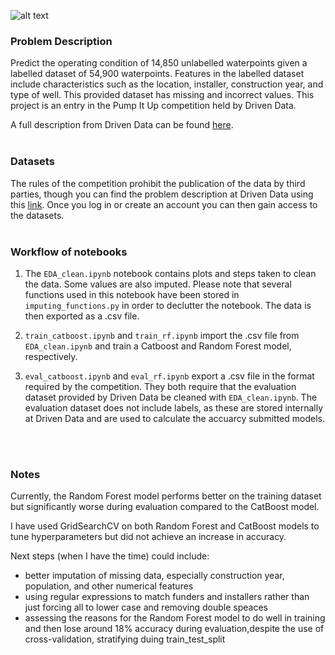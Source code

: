 ![alt text](https://s3.amazonaws.com/drivendata-public-assets/pumping.jpg 'Competition image')

### Problem Description
Predict the operating condition of 14,850 unlabelled waterpoints given a labelled dataset of 54,900 waterpoints. Features in the labelled dataset include characteristics such as the location, installer, construction year, and type of well. This provided dataset has missing and incorrect values.  This project is an entry in the Pump It Up competition held by Driven Data.

A full description from Driven Data can be found [here](https://www.drivendata.org/competitions/7/pump-it-up-data-mining-the-water-table/page/25/).
<br/>
<br/>

### Datasets
The rules of the competition prohibit the publication of the data by third parties, though you can find the problem description at Driven Data using this [link](https://www.drivendata.org/competitions/7/pump-it-up-data-mining-the-water-table/page/25/). Once you log in or create an account you can then gain access to the datasets.
<br/>
<br/>

### Workflow of notebooks
1. The `EDA_clean.ipynb` notebook contains plots and steps taken to clean the data. Some values are also imputed. Please note that several functions used in this notebook have been stored in `imputing_functions.py` in order to declutter the notebook. The data is then exported as a .csv file. 

2. `train_catboost.ipynb` and `train_rf.ipynb` import the .csv file from  `EDA_clean.ipynb` and train a Catboost and Random Forest model, respectively.

3. `eval_catboost.ipynb` and  `eval_rf.ipynb` export a .csv file in the format required by the competition. They both require that the evaluation dataset provided by Driven Data be cleaned with `EDA_clean.ipynb`. The evaluation dataset does not include labels, as these are stored internally at Driven Data and are used to calculate the accuarcy submitted models.
<br/>
<br/>

### Notes
Currently, the Random Forest model performs better on the training dataset but significantly worse during evaluation compared to the CatBoost model. 

I have used GridSearchCV on both Random Forest and CatBoost models to tune hyperparameters but did not achieve an increase in accuracy.

Next steps (when I have the time) could include:
* better imputation of missing data, especially construction year, population, and other numerical features
* using regular expressions to match funders and installers rather than just forcing all to lower case and removing double speaces
* assessing the reasons for the Random Forest model to do well in training and then lose around 18% accuracy during evaluation,despite the use of cross-validation, stratifying duing train_test_split



